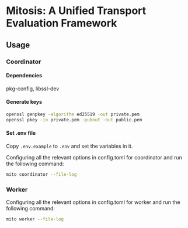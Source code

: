 # Mitosis: A Unified Transport Evaluation Framework

## Usage

### Coordinator

#### Dependencies

pkg-config, libssl-dev

#### Generate keys

```bash
openssl genpkey -algorithm ed25519 -out private.pem
openssl pkey -in private.pem -pubout -out public.pem
```

#### Set .env file

Copy `.env.example` to `.env` and set the variables in it.

Configuring all the relevant options in config.toml for coordinator and run the following command:

```bash
mito coordinator --file-log
```

### Worker

Configuring all the relevant options in config.toml for worker and run the following command:

```bash
mito worker --file-log
```
